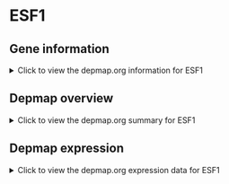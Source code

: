 <h1>ESF1</h1>

<h2>Gene information</h2>
<details>
  <summary>Click to view the depmap.org information for ESF1</summary>
  <iframe src="https://depmap.org/portal/gene/ESF1?tab=about" style="border:none;width:100%;height:800px"></iframe>
</details>

<h2>Depmap overview</h2>
<details>
  <summary>Click to view the depmap.org summary for ESF1</summary>
  <iframe src="https://depmap.org/portal/gene/ESF1?tab=overview" style="border:none;width:100%;height:800px"></iframe>
</details>

<h2>Depmap expression</h2>
<details>
  <summary>Click to view the depmap.org expression data for ESF1</summary>
  <iframe src="https://depmap.org/portal/gene/ESF1?tab=characterization" style="border:none;width:100%;height:800px"></iframe>
</details>


<!--
<h2>Reactome Pathway diagram</h2>
PNAME
-->


